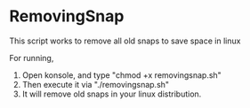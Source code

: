 # RemovingSnap
This script works to remove all old snaps to save space in linux

For running,
1. Open konsole, and type "chmod +x removingsnap.sh"
2. Then execute it via "./removingsnap.sh"
3. It will remove old snaps in your linux distribution. 
